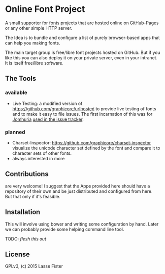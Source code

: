# Online Font Project

A small supporter for fonts projects that are hosted online on GitHub-Pages or any other simple HTTP server.

The Idea is to bundle and configure a list of purely browser-based apps that can help you making fonts.

The main target group is free/libre font projects hosted on GitHub. But
if you like this you can also deploy it on your private server, even in
your intranet. It is itself free/libre software.

## The Tools

### available

 * Live Testing: a modified version of https://github.com/graphicore/urlhosted
   to provide live testing of fonts and to make it easy to file issues.
   The first incarnation of this was for [Jomhuria](http://tarobish.github.io/Jomhuria/#live)
   [used in the issue tracker](https://github.com/Tarobish/Jomhuria/issues/33).

### planned

 * Charset-Inspector: https://github.com/graphicore/charset-inspector
   visualize the unicode character set defined by the font and compare
   it to character sets of other  fonts.
 * always interested in more


## Contributions

are very welcome! I suggest that the Apps provided here should have a repository
of their own and be just distributed and configured from here. But that only
if it's feasible.

## Installation

This will involve using bower and writing some configuration by hand. Later
we can probably provide some helping command line tool.

TODO: *flesh this out*



## License

GPLv3, (c) 2015 Lasse Fister
